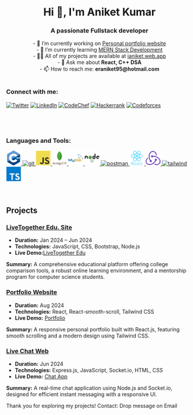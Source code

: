<h1 align="center">Hi 👋, I'm Aniket Kumar</h1>
<h3 align="center">A passionate Fullstack developer</h3>

<p align="center">
  - 🔭 I’m currently working on <a href="https://github.com/ErAniketKumar/myportfolio" target="_blank">Personal portfolio website</a><br>
  - 🌱 I’m currently learning <a href="https://github.com/ErAniketKumar/MERN-LEARN" target="_blank">MERN Stack Development</a><br>
  - 👨‍💻 All of my projects are available at <a href="http://ianiket.web.app" target="_blank">ianiket.web.app</a><br>
  - 💬 Ask me about <strong>React, C++ DSA</strong><br>
  - 📫 How to reach me: <strong>eraniket95@hotmail.com</strong>
</p>

<!-- Responsive Container -->
<div style="display: flex; flex-wrap: wrap; gap: 20px; justify-content: center;">
  <!-- Personal Info Section -->
  <div style="flex: 1 1 100%; max-width: 800px; margin-bottom: 20px;">
    <h3 align="left">Connect with me:</h3>
    <p align="left">
      <a href="https://twitter.com/eraniket95" target="blank"><img align="center" src="https://raw.githubusercontent.com/rahuldkjain/github-profile-readme-generator/master/src/images/icons/Social/twitter.svg" alt="Twitter" height="30" width="40" /></a>
      <a href="https://linkedin.com/in/eraniket95/" target="blank"><img align="center" src="https://raw.githubusercontent.com/rahuldkjain/github-profile-readme-generator/master/src/images/icons/Social/linked-in-alt.svg" alt="LinkedIn" height="30" width="40" /></a>
      <a href="https://www.codechef.com/users/eraniket95" target="blank"><img align="center" src="https://cdn.jsdelivr.net/npm/simple-icons@3.1.0/icons/codechef.svg" alt="CodeChef" height="30" width="40" /></a>
      <a href="https://www.hackerrank.com/eraniket" target="blank"><img align="center" src="https://raw.githubusercontent.com/rahuldkjain/github-profile-readme-generator/master/src/images/icons/Social/hackerrank.svg" alt="Hackerrank" height="30" width="40" /></a>
      <a href="https://codeforces.com/profile/eraniket" target="blank"><img align="center" src="https://raw.githubusercontent.com/rahuldkjain/github-profile-readme-generator/master/src/images/icons/Social/codeforces.svg" alt="Codeforces" height="30" width="40" /></a>
    </p>
  </div>

  <!-- Languages and Tools Section -->
  <div style="flex: 1 1 100%; max-width: 800px; margin-bottom: 20px;">
    <h3 align="left">Languages and Tools:</h3>
    <p align="left">
      <a href="https://www.w3schools.com/cpp/" target="_blank" rel="noreferrer"> <img src="https://raw.githubusercontent.com/devicons/devicon/master/icons/cplusplus/cplusplus-original.svg" alt="cplusplus" width="40" height="40"/> </a>
      <a href="https://git-scm.com/" target="_blank" rel="noreferrer"> <img src="https://www.vectorlogo.zone/logos/git-scm/git-scm-icon.svg" alt="git" width="40" height="40"/> </a>
      <a href="https://developer.mozilla.org/en-US/docs/Web/JavaScript" target="_blank" rel="noreferrer"> <img src="https://raw.githubusercontent.com/devicons/devicon/master/icons/javascript/javascript-original.svg" alt="javascript" width="40" height="40"/> </a>
      <a href="https://www.mongodb.com/" target="_blank" rel="noreferrer"> <img src="https://raw.githubusercontent.com/devicons/devicon/master/icons/mongodb/mongodb-original-wordmark.svg" alt="mongodb" width="40" height="40"/> </a>
      <a href="https://www.mysql.com/" target="_blank" rel="noreferrer"> <img src="https://raw.githubusercontent.com/devicons/devicon/master/icons/mysql/mysql-original-wordmark.svg" alt="mysql" width="40" height="40"/> </a>
      <a href="https://nodejs.org" target="_blank" rel="noreferrer"> <img src="https://raw.githubusercontent.com/devicons/devicon/master/icons/nodejs/nodejs-original-wordmark.svg" alt="nodejs" width="40" height="40"/> </a>
      <a href="https://postman.com" target="_blank" rel="noreferrer"> <img src="https://www.vectorlogo.zone/logos/getpostman/getpostman-icon.svg" alt="postman" width="40" height="40"/> </a>
      <a href="https://reactjs.org/" target="_blank" rel="noreferrer"> <img src="https://raw.githubusercontent.com/devicons/devicon/master/icons/react/react-original-wordmark.svg" alt="react" width="40" height="40"/> </a>
      <a href="https://redux.js.org" target="_blank" rel="noreferrer"> <img src="https://raw.githubusercontent.com/devicons/devicon/master/icons/redux/redux-original.svg" alt="redux" width="40" height="40"/> </a>
      <a href="https://tailwindcss.com/" target="_blank" rel="noreferrer"> <img src="https://www.vectorlogo.zone/logos/tailwindcss/tailwindcss-icon.svg" alt="tailwind" width="40" height="40"/> </a>
      <a href="https://www.typescriptlang.org/" target="_blank" rel="noreferrer"> <img src="https://raw.githubusercontent.com/devicons/devicon/master/icons/typescript/typescript-original.svg" alt="typescript" width="40" height="40"/> </a>
    </p>
  </div>
</div>


## Projects
### [LiveTogether Edu. Site](#)
- **Duration:** Jan 2024 – Jun 2024
- **Technologies:** JavaScript, CSS, Bootstrap, Node.js
- **Live Demo:**<a href="https://livetogether.onrender.com/" target="_blank">LiveTogether Edu</a>

**Summary:**
A comprehensive educational platform offering college comparison tools, a robust online learning environment, and a mentorship program for computer science students.

### [Portfolio Website](#)
- **Duration:** Aug 2024
- **Technologies:** React, React-smooth-scroll, Tailwind CSS
- **Live Demo:** <a href="https://ianiket.web.app/" target="_blank">Portfolio</a>

**Summary:**
A responsive personal portfolio built with React.js, featuring smooth scrolling and a modern design using Tailwind CSS.

### [Live Chat Web](#)
- **Duration:** Jun 2024
- **Technologies:** Express.js, JavaScript, Socket.io, HTML, CSS
- **Live Demo:** <a href="https://lovejivan.onrender.com/" target="_blank">Chat App</a> 

**Summary:**
A real-time chat application using Node.js and Socket.io, designed for efficient instant messaging with a responsive UI.

Thank you for exploring my projects!
Contact: Drop message on Email
